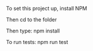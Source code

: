 To set this project up, install NPM

Then cd to the folder

Then type: npm install

To run tests: npm run test